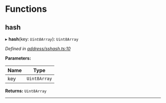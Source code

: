 

# Functions

<a id="hash"></a>

##  hash

▸ **hash**(key: *`Uint8Array`*): `Uint8Array`

*Defined in [address/sshash.ts:10](https://github.com/polkadot-js/common/blob/ebb4df2/packages/keyring/src/address/sshash.ts#L10)*

**Parameters:**

| Name | Type |
| ------ | ------ |
| key | `Uint8Array` |

**Returns:** `Uint8Array`

___

